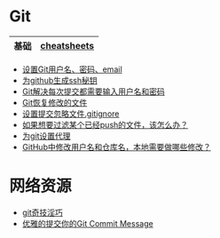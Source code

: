 # Git

| 基础 | [cheatsheets](cheatsheet.md) |
| --- | --- |


- [设置Git用户名、密码、email](content/set_username_email.md)
- [为github生成ssh秘钥](content/ssh_github.md)
- [Git解决每次提交都需要输入用户名和密码](content/credential_helper_store.md)
- [Git恢复修改的文件](content/undo_last_modify.md)
- [设置提交忽略文件.gitignore](content/gitignore.md)
- [如果想要过滤某个已经push的文件，该怎么办？](content/ignore_pushed_file.md)
- [为git设置代理](content/git_proxy.md)
- [GitHub中修改用户名和仓库名，本地需要做哪些修改？](content/modify_username_reposname.md)


# 网络资源
- [git奇技淫巧](https://github.com/521xueweihan/git-tips)
- [优雅的提交你的Git Commit Message](https://juejin.im/post/5afc5242f265da0b7f44bee4)

